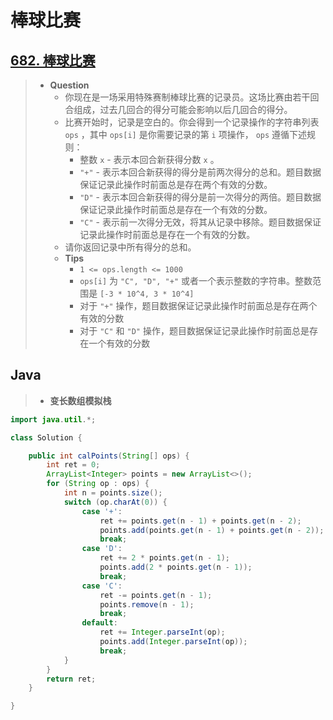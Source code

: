 # 棒球比赛

## [682. 棒球比赛](https://leetcode.cn/problems/baseball-game/)

> - **Question**
>   - 你现在是一场采用特殊赛制棒球比赛的记录员。这场比赛由若干回合组成，过去几回合的得分可能会影响以后几回合的得分。
>   - 比赛开始时，记录是空白的。你会得到一个记录操作的字符串列表 `ops` ，其中 `ops[i]` 是你需要记录的第 `i` 项操作， `ops` 遵循下述规则：
>     - 整数 `x` - 表示本回合新获得分数 `x` 。
>     - `"+"` - 表示本回合新获得的得分是前两次得分的总和。题目数据保证记录此操作时前面总是存在两个有效的分数。
>     - `"D"` - 表示本回合新获得的得分是前一次得分的两倍。题目数据保证记录此操作时前面总是存在一个有效的分数。
>     - `"C"` - 表示前一次得分无效，将其从记录中移除。题目数据保证记录此操作时前面总是存在一个有效的分数。
>   - 请你返回记录中所有得分的总和。
>   - **Tips**
>     - `1 <= ops.length <= 1000`
>     - `ops[i]` 为 `"C", "D", "+"` 或者一个表示整数的字符串。整数范围是 `[-3 * 10^4, 3 * 10^4]`
>     - 对于 `"+"` 操作，题目数据保证记录此操作时前面总是存在两个有效的分数
>     - 对于 `"C"` 和 `"D"` 操作，题目数据保证记录此操作时前面总是存在一个有效的分数

## Java

> - **变长数组模拟栈**

```java
import java.util.*;

class Solution {

    public int calPoints(String[] ops) {
        int ret = 0;
        ArrayList<Integer> points = new ArrayList<>();
        for (String op : ops) {
            int n = points.size();
            switch (op.charAt(0)) {
                case '+':
                    ret += points.get(n - 1) + points.get(n - 2);
                    points.add(points.get(n - 1) + points.get(n - 2));
                    break;
                case 'D':
                    ret += 2 * points.get(n - 1);
                    points.add(2 * points.get(n - 1));
                    break;
                case 'C':
                    ret -= points.get(n - 1);
                    points.remove(n - 1);
                    break;
                default:
                    ret += Integer.parseInt(op);
                    points.add(Integer.parseInt(op));
                    break;
            }
        }
        return ret;
    }

}
```
